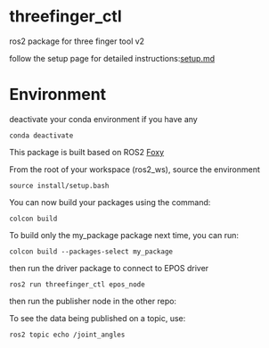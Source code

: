 # threefinger_ctl
ros2 package for three finger tool v2

follow the setup page for detailed instructions:[setup.md](https://https://github.com/moe-sani/threefinger_ctl/blob/main/docs/setup.md)

# Environment

deactivate your conda environment if you have any

```
conda deactivate
```

This package is built based on ROS2 [Foxy](https://docs.ros.org/en/foxy/Tutorials/Beginner-CLI-Tools/Configuring-ROS2-Environment.html)

From the root of your workspace (ros2_ws), source the environment
```
source install/setup.bash
```

You can now build your packages using the command:
```
colcon build
```

To build only the my_package package next time, you can run:

```console
colcon build --packages-select my_package
```


then run the driver package to connect to EPOS driver

```
ros2 run threefinger_ctl epos_node
```

then run the publisher node in the other repo:



To see the data being published on a topic, use:

```
ros2 topic echo /joint_angles
```